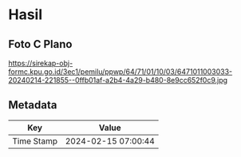 # Hasil

## Foto C Plano

https://sirekap-obj-formc.kpu.go.id/3ec1/pemilu/ppwp/64/71/01/10/03/6471011003033-20240214-221855--0ffb01af-a2b4-4a29-b480-8e9cc652f0c9.jpg


## Metadata

| Key        | Value               |
| ---------- | ------------------- |
| Time Stamp | 2024-02-15 07:00:44 |



